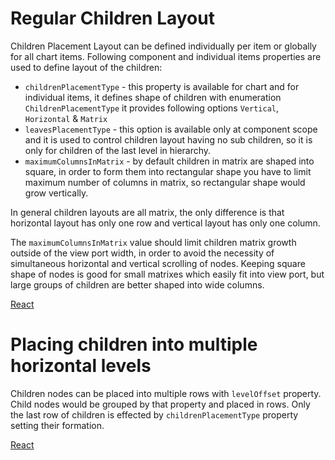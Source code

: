 # Regular Children Layout

Children Placement Layout can be defined individually per item or globally for all chart items. Following component and individual items properties are used to define layout of the children:

* `childrenPlacementType` - this property is available for chart and for individual items, it defines shape of children with enumeration `ChildrenPlacementType` it provides following options `Vertical`, `Horizontal` & `Matrix`
* `leavesPlacementType` - this option is available only at component scope and it is used to control children layout having no sub children, so it is only for children of the last level in hierarchy.
* `maximumColumnsInMatrix` - by default children in matrix are shaped into square, in order to form them into rectangular shape you have to limit maximum number of columns in matrix, so rectangular shape would grow vertically.

In general children layouts are all matrix, the only difference is that horizontal layout has only one row and vertical layout has only one column.

The `maximumColumnsInMatrix` value should limit children matrix growth outside of the view port width, in order to avoid the necessity of simultaneous horizontal and vertical scrolling of nodes. Keeping square shape of nodes is good for small matrixes which easily fit into view port, but large groups of children are better shaped into wide columns.

[React](../src/Samples/ChildrenPlacementType.js)

# Placing children into multiple horizontal levels
Children nodes can be placed into multiple rows with `levelOffset` property. Child nodes would be grouped by that property and placed in rows. Only the last row of children is effected by `childrenPlacementType` property setting their formation.

[React](../src/Samples/ChildrenAndAssitantsLevelOffset.js)
